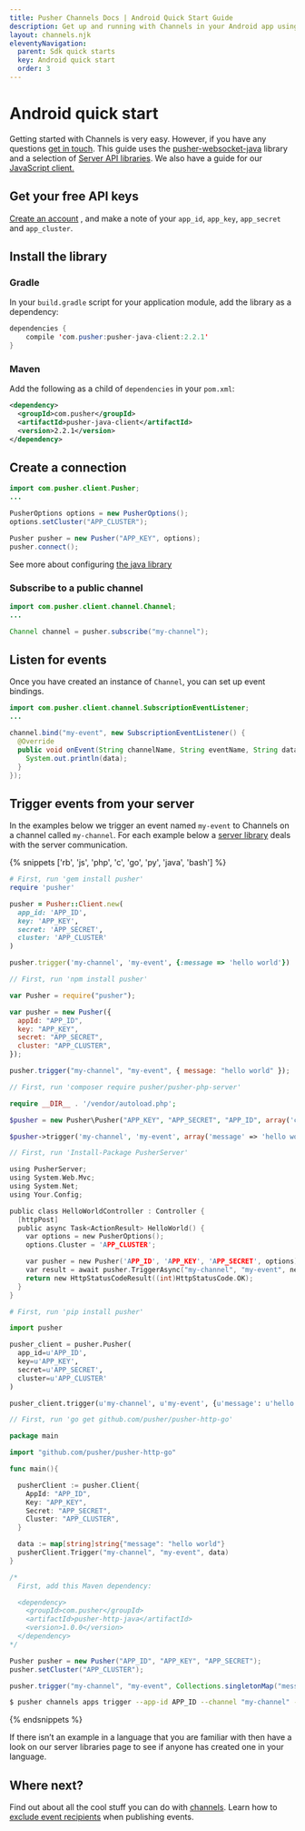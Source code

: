```yaml
---
title: Pusher Channels Docs | Android Quick Start Guide
description: Get up and running with Channels in your Android app using our Quick Start Guide. Learn how to install a library, create a connection and trigger events.
layout: channels.njk
eleventyNavigation:
  parent: Sdk quick starts
  key: Android quick start
  order: 3
---
```


# Android quick start

Getting started with Channels is very easy. However, if you have any questions [get in touch](https://support.pusher.com/hc/en-us/requests/new). This guide uses the [pusher-websocket-java](https://github.com/pusher/pusher-websocket-java) library and a selection of [Server API libraries](/docs/channels/channels_libraries/libraries). We also have a guide for our [JavaScript client.](/docs/channels/getting_started/javascript)

## Get your free API keys

[Create an account](https://dashboard.pusher.com/accounts/sign_up) , and make a note of your `app_id`, `app_key`, `app_secret` and `app_cluster`.

## Install the library

### Gradle

In your `build.gradle` script for your application module, add the library as a dependency:

```java
dependencies {
    compile 'com.pusher:pusher-java-client:2.2.1'
}
```

### Maven

Add the following as a child of `dependencies` in your `pom.xml`:

```xml
<dependency>
  <groupId>com.pusher</groupId>
  <artifactId>pusher-java-client</artifactId>
  <version>2.2.1</version>
</dependency>
```

## Create a connection

```java
import com.pusher.client.Pusher;
...

PusherOptions options = new PusherOptions();
options.setCluster("APP_CLUSTER");

Pusher pusher = new Pusher("APP_KEY", options);
pusher.connect();
```

See more about configuring [the java library](https://github.com/pusher/pusher-websocket-java)

### Subscribe to a public channel

```java
import com.pusher.client.channel.Channel;
...

Channel channel = pusher.subscribe("my-channel");
```

## Listen for events

Once you have created an instance of `Channel`, you can set up event bindings.

```java
import com.pusher.client.channel.SubscriptionEventListener;
...

channel.bind("my-event", new SubscriptionEventListener() {
  @Override
  public void onEvent(String channelName, String eventName, String data) {
    System.out.println(data);
  }
});
```

## Trigger events from your server

In the examples below we trigger an event named `my-event` to Channels on a channel called `my-channel`. For each example below a [server library](/docs/channels/channels_libraries/libraries) deals with the server communication.

{% snippets ['rb', 'js', 'php', 'c', 'go', 'py', 'java', 'bash'] %}

```rb
# First, run 'gem install pusher'
require 'pusher'

pusher = Pusher::Client.new(
  app_id: 'APP_ID',
  key: 'APP_KEY',
  secret: 'APP_SECRET',
  cluster: 'APP_CLUSTER'
)

pusher.trigger('my-channel', 'my-event', {:message => 'hello world'})
```

```js
// First, run 'npm install pusher'

var Pusher = require("pusher");

var pusher = new Pusher({
  appId: "APP_ID",
  key: "APP_KEY",
  secret: "APP_SECRET",
  cluster: "APP_CLUSTER",
});

pusher.trigger("my-channel", "my-event", { message: "hello world" });
```

```php
// First, run 'composer require pusher/pusher-php-server'

require __DIR__ . '/vendor/autoload.php';

$pusher = new Pusher\Pusher("APP_KEY", "APP_SECRET", "APP_ID", array('cluster' => 'APP_CLUSTER'));

$pusher->trigger('my-channel', 'my-event', array('message' => 'hello world'));

```

```c
// First, run 'Install-Package PusherServer'

using PusherServer;
using System.Web.Mvc;
using System.Net;
using Your.Config;

public class HelloWorldController : Controller {
  [httpPost]
  public async Task<ActionResult> HelloWorld() {
    var options = new PusherOptions();
    options.Cluster = 'APP_CLUSTER';

    var pusher = new Pusher('APP_ID', 'APP_KEY', 'APP_SECRET', options);
    var result = await pusher.TriggerAsync("my-channel", "my-event", new { message = "hello world" });
    return new HttpStatusCodeResult((int)HttpStatusCode.OK);
  }
}
```

```py
# First, run 'pip install pusher'

import pusher

pusher_client = pusher.Pusher(
  app_id=u'APP_ID',
  key=u'APP_KEY',
  secret=u'APP_SECRET',
  cluster=u'APP_CLUSTER'
)

pusher_client.trigger(u'my-channel', u'my-event', {u'message': u'hello world'})
```

```go
// First, run 'go get github.com/pusher/pusher-http-go'

package main

import "github.com/pusher/pusher-http-go"

func main(){

  pusherClient := pusher.Client{
    AppId: "APP_ID",
    Key: "APP_KEY",
    Secret: "APP_SECRET",
    Cluster: "APP_CLUSTER",
  }

  data := map[string]string{"message": "hello world"}
  pusherClient.Trigger("my-channel", "my-event", data)
}
```

```java
/*
  First, add this Maven dependency:

  <dependency>
    <groupId>com.pusher</groupId>
    <artifactId>pusher-http-java</artifactId>
    <version>1.0.0</version>
  </dependency>
*/

Pusher pusher = new Pusher("APP_ID", "APP_KEY", "APP_SECRET");
pusher.setCluster("APP_CLUSTER");

pusher.trigger("my-channel", "my-event", Collections.singletonMap("message", "Hello World"));
```

```bash
$ pusher channels apps trigger --app-id APP_ID --channel "my-channel" --event "my-event" --message "hello world"
```

{% endsnippets %}

If there isn’t an example in a language that you are familiar with then have a look on our server libraries page to see if anyone has created one in your language.

## Where next?

Find out about all the cool stuff you can do with [channels](/docs/channels/using_channels/channels). Learn how to [exclude event recipients](/docs/channels/server_api/excluding-event-recipients) when publishing events.
